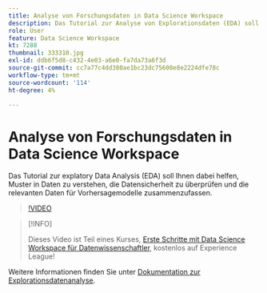 ```yaml
---
title: Analyse von Forschungsdaten in Data Science Workspace
description: Das Tutorial zur Analyse von Explorationsdaten (EDA) soll Ihnen dabei helfen, Muster in Daten zu ermitteln, die Datensicherheit zu überprüfen und die relevanten Daten für Vorhersagemodelle zusammenzufassen.
role: User
feature: Data Science Workspace
kt: 7288
thumbnail: 333310.jpg
exl-id: ddb6f5d8-c432-4e03-a6e0-fa7da73a6f3d
source-git-commit: cc7a77c4dd380ae1bc23dc75608e8e2224dfe78c
workflow-type: tm+mt
source-wordcount: '114'
ht-degree: 4%

---
```


# Analyse von Forschungsdaten in Data Science Workspace

Das Tutorial zur explatory Data Analysis (EDA) soll Ihnen dabei helfen, Muster in Daten zu verstehen, die Datensicherheit zu überprüfen und die relevanten Daten für Vorhersagemodelle zusammenzufassen.

>[!VIDEO](https://video.tv.adobe.com/v/333310)

>[!INFO]
>
> Dieses Video ist Teil eines Kurses, [Erste Schritte mit Data Science Workspace für Datenwissenschaftler](https://experienceleague.adobe.com/?recommended=ExperiencePlatform-U-1-2021.1.dsw), kostenlos auf Experience League!

Weitere Informationen finden Sie unter [Dokumentation zur Explorationsdatenanalyse](https://experienceleague.adobe.com/docs/experience-platform/data-science-workspace/jupyterlab/eda-notebook.html?lang=en).
